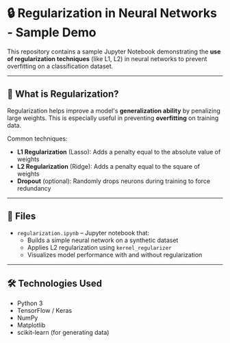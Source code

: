 # 🔒 Regularization in Neural Networks - Sample Demo

This repository contains a sample Jupyter Notebook demonstrating the **use of regularization techniques** (like L1, L2) in neural networks to prevent overfitting on a classification dataset.

---

## 📘 What is Regularization?

Regularization helps improve a model's **generalization ability** by penalizing large weights. This is especially useful in preventing **overfitting** on training data.

Common techniques:
- **L1 Regularization** (Lasso): Adds a penalty equal to the absolute value of weights
- **L2 Regularization** (Ridge): Adds a penalty equal to the square of weights
- **Dropout** (optional): Randomly drops neurons during training to force redundancy

---

## 📁 Files

- `regularization.ipynb` – Jupyter notebook that:
  - Builds a simple neural network on a synthetic dataset
  - Applies L2 regularization using `kernel_regularizer`
  - Visualizes model performance with and without regularization

---

## 🛠️ Technologies Used

- Python 3
- TensorFlow / Keras
- NumPy
- Matplotlib
- scikit-learn (for generating data)

